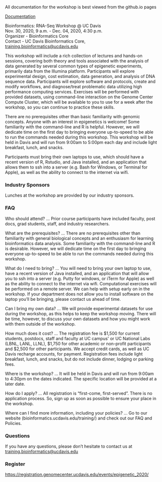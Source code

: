 All documentation for the workshop is best viewed from the github.io pages

[Documentation](https://ucdavis-bioinformatics-training.github.io/2020-Epigenetics_Workshop/)

Bioinformatics: RNA-Seq Workshop @ UC Davis  
Nov. 30, 2020, 9 a.m. - Dec. 04, 2020, 4:30 p.m.  
Organizer - Bioinformatics Core  
Contact - UC Davis Bioinformatics Core, training.bioinformatics@ucdavis.edu

This workshop will include a rich collection of lectures and hands-on sessions, covering both theory and tools associated with the analysis of data generated by several common types of epigenetic experiments, primarily data from the Illumina platform. Participants will explore experimental design, cost estimation, data generation, and analysis of DNA sequence data. Participants will explore software and protocols, create and modify workflows, and diagnose/treat problematic data utilizing high performance computing services. Exercises will be performed with provided datasets, using command-line interaction on the Genome Center Compute Cluster, which will be available to you to use for a week after the workshop, so you can continue to practice these skills.

There are no prerequisites other than basic familiarity with genomic concepts. Anyone with an interest in epigenetics is welcome! Some familiarity with the command-line and R is helpful. However, we will dedicate time on the first day to bringing everyone up-to-speed to be able to run the commands needed during this workshop. This workshop will be held in Davis and will run from 9:00am to 5:00pm each day and include light breakfast, lunch, and snacks.

Participants must bring their own laptops to use, which should have a recent version of R, Rstudio, and Java installed, and an application that allows them to ssh into a server (e.g. Bash for Windows, or Terminal for Apple), as well as the ability to connect to the internet via wifi.



### Industry Sponsors

Lunches at the workshop are provided by our industry sponsors.

### FAQ

Who should attend? … Prior course participants have included faculty, post docs, grad students, staff, and industry researchers.

What are the prerequisites? … There are no prerequisites other than familiarity with general biological concepts and an enthusiasm for learning bioinformatics data analysis. Some familiarity with the command-line and R is desirable.  However, we will dedicate time on the first day to bringing everyone up-to-speed to be able to run the commands needed during this workshop.

What do I need to bring? … You will need to bring your own laptop to use, have a recent version of Java installed, and an application that will allow you to ssh into a server (e.g. Putty for windows, or iTerm for Apple) as well as the ability to connect to the internet via wifi. Computational exercises will be performed on a remote server. We can help with setup early on in the workshop. If your department does not allow you to install software on the laptop you’ll be bringing, please contact us ahead of time.

Can I bring my own data? … We will provide experimental datasets for use during the workshop, as this helps to keep the workshop moving. There will be time, however, to discuss your own datasets and how you might work with them outside of the workshop.

How much does it cost? … The registration fee is $1,500 for current students, postdocs, staff and faculty at UC campus' or UC National Labs (LBNL, LANL, LLNL), $1,750 for other academic or non-profit participants and $2,500 for other participants. We accept credit cards, as well as UC Davis recharge accounts, for payment.  Registration fees include light breakfast, lunch, and snacks, but do not include dinner, lodging or parking fees.

Where is the workshop? … It will be held in Davis and will run from 9:00am to 4:30pm on the dates indicated. The specific location will be provided at a later date.

How do I apply? … All registration is “first-come, first-served”. There is no application process.  So, sign up as soon as possible to ensure your place in the workshop.

Where can I find more information, including your policies?  ... Go to our website (bioinformatics.ucdavis.edu/training/) and check out our FAQ and Policies.

### Questions

If you have any questions, please don’t hesitate to contact us at training.bioinformatics@ucdavis.edu


### Register

https://registration.genomecenter.ucdavis.edu/events/epigenetic_2020/
